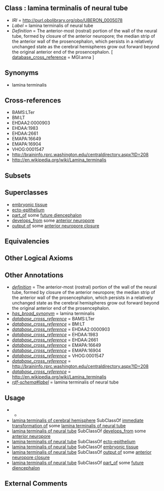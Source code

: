 
## Class : lamina terminalis of neural tube

 * *IRI* = http://purl.obolibrary.org/obo/UBERON_0005078
 * *Label* = lamina terminalis of neural tube
 * *Definition* = The anterior-most (rostral) portion of the wall of the neural tube, formed by closure of the anterior neuropore; the median strip of the anterior wall of the prosencephalon, which persists in a relatively unchanged state as the cerebral hemispheres grow out forward beyond the original anterior end of the prosencephalon. [ [database_cross_reference](../../ef/oboInOwl#hasDbXref.md) = MGI:anna ]

## Synonyms

 * lamina terminalis

## Cross-references

 * BAMS:LTer
 * BM:LT
 * EHDAA2:0000903
 * EHDAA:1983
 * EHDAA:2661
 * EMAPA:16649
 * EMAPA:16904
 * VHOG:0001547
 * http://braininfo.rprc.washington.edu/centraldirectory.aspx?ID=208
 * http://en.wikipedia.org/wiki/Lamina_terminalis

## Subsets


## Superclasses

 * [embryonic tissue](../../UBERON/91/UBERON_0005291.md)
 * [ecto-epithelium](../../UBERON/71/UBERON_0010371.md)
 * [part_of](../../BFO/50/BFO_0000050.md) some [future diencephalon](../../UBERON/22/UBERON_0006222.md)
 * [develops_from](../../RO/02/RO_0002202.md) some [anterior neuropore](../../UBERON/70/UBERON_0005070.md)
 * [output of](../../RO/53/RO_0002353.md) some [anterior neuropore closure](../../GO/06/GO_0021506.md)

## Equivalencies


## Other Logical Axioms


## Other Annotations

 * *[definition](../../IAO/15/IAO_0000115.md)* = The anterior-most (rostral) portion of the wall of the neural tube, formed by closure of the anterior neuropore; the median strip of the anterior wall of the prosencephalon, which persists in a relatively unchanged state as the cerebral hemispheres grow out forward beyond the original anterior end of the prosencephalon.
 * *[has_broad_synonym](../../ym/oboInOwl#hasBroadSynonym.md)* = lamina terminalis
 * *[database_cross_reference](../../ef/oboInOwl#hasDbXref.md)* = BAMS:LTer
 * *[database_cross_reference](../../ef/oboInOwl#hasDbXref.md)* = BM:LT
 * *[database_cross_reference](../../ef/oboInOwl#hasDbXref.md)* = EHDAA2:0000903
 * *[database_cross_reference](../../ef/oboInOwl#hasDbXref.md)* = EHDAA:1983
 * *[database_cross_reference](../../ef/oboInOwl#hasDbXref.md)* = EHDAA:2661
 * *[database_cross_reference](../../ef/oboInOwl#hasDbXref.md)* = EMAPA:16649
 * *[database_cross_reference](../../ef/oboInOwl#hasDbXref.md)* = EMAPA:16904
 * *[database_cross_reference](../../ef/oboInOwl#hasDbXref.md)* = VHOG:0001547
 * *[database_cross_reference](../../ef/oboInOwl#hasDbXref.md)* = http://braininfo.rprc.washington.edu/centraldirectory.aspx?ID=208
 * *[database_cross_reference](../../ef/oboInOwl#hasDbXref.md)* = http://en.wikipedia.org/wiki/Lamina_terminalis
 * *[rdf-schema#label](../../el/rdf-schema#label.md)* = lamina terminalis of neural tube

## Usage

 * -
 * [lamina terminalis of cerebral hemisphere](../../UBERON/17/UBERON_0015117.md) SubClassOf [immediate transformation of](../../RO/95/RO_0002495.md) some [lamina terminalis of neural tube](../../UBERON/78/UBERON_0005078.md)
 * [lamina terminalis of neural tube](../../UBERON/78/UBERON_0005078.md) SubClassOf [develops_from](../../RO/02/RO_0002202.md) some [anterior neuropore](../../UBERON/70/UBERON_0005070.md)
 * [lamina terminalis of neural tube](../../UBERON/78/UBERON_0005078.md) SubClassOf [ecto-epithelium](../../UBERON/71/UBERON_0010371.md)
 * [lamina terminalis of neural tube](../../UBERON/78/UBERON_0005078.md) SubClassOf [embryonic tissue](../../UBERON/91/UBERON_0005291.md)
 * [lamina terminalis of neural tube](../../UBERON/78/UBERON_0005078.md) SubClassOf [output of](../../RO/53/RO_0002353.md) some [anterior neuropore closure](../../GO/06/GO_0021506.md)
 * [lamina terminalis of neural tube](../../UBERON/78/UBERON_0005078.md) SubClassOf [part_of](../../BFO/50/BFO_0000050.md) some [future diencephalon](../../UBERON/22/UBERON_0006222.md)

## External Comments

